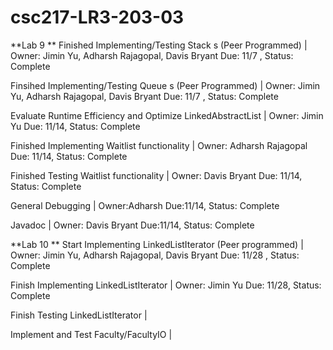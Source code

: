 # csc217-LR3-203-03

**Lab 9 **
Finished Implementing/Testing Stack s (Peer Programmed) | Owner: Jimin Yu, Adharsh Rajagopal, Davis Bryant Due: 11/7 , Status: Complete

Finsihed Implementing/Testing Queue s (Peer Programmed) | Owner: Jimin Yu, Adharsh Rajagopal, Davis Bryant Due: 11/7 , Status: Complete

Evaluate Runtime Efficiency and Optimize LinkedAbstractList | Owner: Jimin Yu Due: 11/14, Status: Complete

Finished Implementing Waitlist functionality | Owner: Adharsh Rajagopal Due: 11/14, Status: Complete

Finished Testing Waitlist functionality | Owner: Davis Bryant  Due: 11/14, Status: Complete

General Debugging | Owner:Adharsh Due:11/14, Status: Complete

Javadoc | Owner: Davis Bryant Due:11/14, Status: Complete

**Lab 10 **
Start Implementing LinkedListIterator (Peer programmed) | Owner: Jimin Yu, Adharsh Rajagopal, Davis Bryant Due: 11/28 , Status: Complete

Finish Implementing LinkedListIterator | Owner: Jimin Yu Due: 11/28, Status: Complete

Finish Testing LinkedListIterator | 

Implement and Test Faculty/FacultyIO | 


